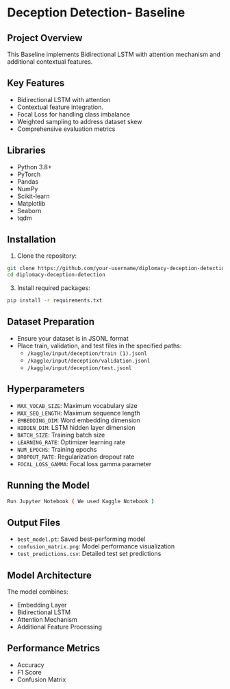 # Deception Detection- Baseline

## Project Overview
This Baseline implements Bidirectional LSTM with attention mechanism and additional contextual features.
## Key Features
- Bidirectional LSTM  with attention
- Contextual feature integration.
- Focal Loss for handling class imbalance
- Weighted sampling to address dataset skew
- Comprehensive evaluation metrics

## Libraries
- Python 3.8+
- PyTorch
- Pandas
- NumPy
- Scikit-learn
- Matplotlib
- Seaborn
- tqdm

## Installation
1. Clone the repository:
```bash
git clone https://github.com/your-username/diplomacy-deception-detection.git
cd diplomacy-deception-detection
```



3. Install required packages:
```bash
pip install -r requirements.txt
```

## Dataset Preparation
- Ensure your dataset is in JSONL format
- Place train, validation, and test files in the specified paths:
  - `/kaggle/input/deception/train (1).jsonl`
  - `/kaggle/input/deception/validation.jsonl`
  - `/kaggle/input/deception/test.jsonl`

## Hyperparameters
- `MAX_VOCAB_SIZE`: Maximum vocabulary size
- `MAX_SEQ_LENGTH`: Maximum sequence length
- `EMBEDDING_DIM`: Word embedding dimension
- `HIDDEN_DIM`: LSTM hidden layer dimension
- `BATCH_SIZE`: Training batch size
- `LEARNING_RATE`: Optimizer learning rate
- `NUM_EPOCHS`: Training epochs
- `DROPOUT_RATE`: Regularization dropout rate
- `FOCAL_LOSS_GAMMA`: Focal loss gamma parameter

## Running the Model
```bash
Run Jupyter Notebook ( We used Kaggle Notebook )
```

## Output Files
- `best_model.pt`: Saved best-performing model
- `confusion_matrix.png`: Model performance visualization
- `test_predictions.csv`: Detailed test set predictions

## Model Architecture
The model combines:
- Embedding Layer
- Bidirectional LSTM
- Attention Mechanism
- Additional Feature Processing


## Performance Metrics
- Accuracy
- F1 Score
- Confusion Matrix



